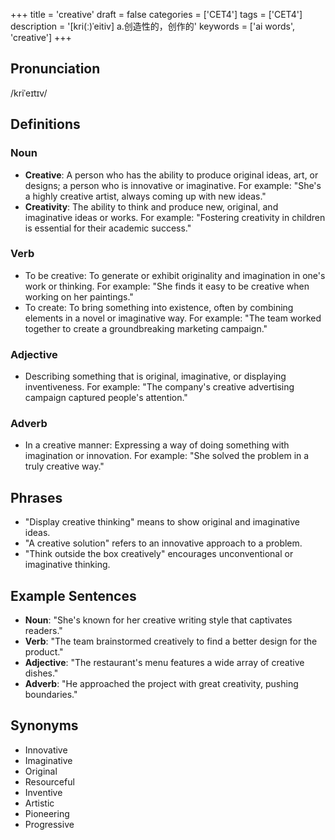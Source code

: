 +++
title = 'creative'
draft = false
categories = ['CET4']
tags = ['CET4']
description = '[kri(ː)ˈeitiv] a.创造性的，创作的'
keywords = ['ai words', 'creative']
+++

## Pronunciation
/kriˈeɪtɪv/

## Definitions
### Noun
- **Creative**: A person who has the ability to produce original ideas, art, or designs; a person who is innovative or imaginative. For example: "She's a highly creative artist, always coming up with new ideas."
- **Creativity**: The ability to think and produce new, original, and imaginative ideas or works. For example: "Fostering creativity in children is essential for their academic success."

### Verb
- To be creative: To generate or exhibit originality and imagination in one's work or thinking. For example: "She finds it easy to be creative when working on her paintings."
- To create: To bring something into existence, often by combining elements in a novel or imaginative way. For example: "The team worked together to create a groundbreaking marketing campaign."

### Adjective
- Describing something that is original, imaginative, or displaying inventiveness. For example: "The company's creative advertising campaign captured people's attention."

### Adverb
- In a creative manner: Expressing a way of doing something with imagination or innovation. For example: "She solved the problem in a truly creative way."

## Phrases
- "Display creative thinking" means to show original and imaginative ideas.
- "A creative solution" refers to an innovative approach to a problem.
- "Think outside the box creatively" encourages unconventional or imaginative thinking.

## Example Sentences
- **Noun**: "She's known for her creative writing style that captivates readers."
- **Verb**: "The team brainstormed creatively to find a better design for the product."
- **Adjective**: "The restaurant's menu features a wide array of creative dishes."
- **Adverb**: "He approached the project with great creativity, pushing boundaries."

## Synonyms
- Innovative
- Imaginative
- Original
- Resourceful
- Inventive
- Artistic
- Pioneering
- Progressive
